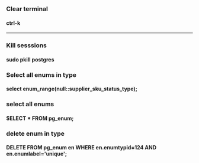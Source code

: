 ### Clear terminal
#### ctrl-k
---

### Kill sesssions
#### sudo pkill postgres

### Select all enums in type
#### select enum_range(null::supplier_sku_status_type);

### select all enums
#### SELECT * FROM pg_enum;

### delete enum in type
#### DELETE FROM pg_enum en WHERE en.enumtypid=124 AND en.enumlabel='unique';

